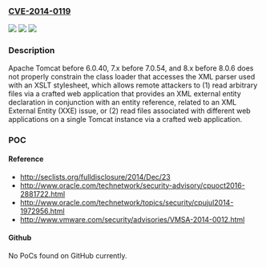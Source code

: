 ### [CVE-2014-0119](https://cve.mitre.org/cgi-bin/cvename.cgi?name=CVE-2014-0119)
![](https://img.shields.io/static/v1?label=Product&message=n%2Fa&color=blue)
![](https://img.shields.io/static/v1?label=Version&message=n%2Fa&color=blue)
![](https://img.shields.io/static/v1?label=Vulnerability&message=n%2Fa&color=brighgreen)

### Description

Apache Tomcat before 6.0.40, 7.x before 7.0.54, and 8.x before 8.0.6 does not properly constrain the class loader that accesses the XML parser used with an XSLT stylesheet, which allows remote attackers to (1) read arbitrary files via a crafted web application that provides an XML external entity declaration in conjunction with an entity reference, related to an XML External Entity (XXE) issue, or (2) read files associated with different web applications on a single Tomcat instance via a crafted web application.

### POC

#### Reference
- http://seclists.org/fulldisclosure/2014/Dec/23
- http://www.oracle.com/technetwork/security-advisory/cpuoct2016-2881722.html
- http://www.oracle.com/technetwork/topics/security/cpujul2014-1972956.html
- http://www.vmware.com/security/advisories/VMSA-2014-0012.html

#### Github
No PoCs found on GitHub currently.

